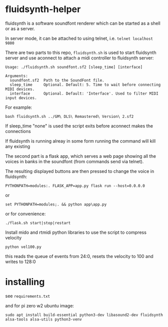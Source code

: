 # fluidsynth-helper

fluidsynth is a software soundfont renderer which can be started as a shell or as a server.

In server mode, it can be attached to using telnet, i.e. ```telnet localhost 9800```

There are two parts to this repo, ```fluidsynth.sh``` is used to start fluidsynth server and use aconnect to attach a midi controller to fluidsynth server:

```
Usage: ./fluidsynth.sh soundfont.sf2 [sleep_time] [interface]

Arguments:
  soundfont.sf2  Path to the SoundFont file.
  sleep_time     Optional. Default: 5. Time to wait before connecting MIDI devices.
  interface      Optional. Default: 'Interface'. Used to filter MIDI input devices.
```

For example:

```
bash fluidsynth.sh ../GM\ DLS\ Remastered\ Version\ 2.sf2
```

If sleep_time "none" is used the script exits before aconnect makes the connections

If fluidsynth is running alreay in some form running the command will kill any existing


The second part is a flask app, which serves a web page showing all the voices in banks in the soundfont (from commands send via telnet).

The resulting displayed buttons are then pressed to change the voice in fluidsynth:

```
PYTHONPATH=modules:. FLASK_APP=app.py flask run --host=0.0.0.0
```

or 

```
set PYTHONPATH=modules;. && python app\app.py
```

or for convenience:

```
./flask.sh start|stop|restart
```

Install mido and rtmidi python libraries to use the script to compress velocity

```
python vel100.py
```

this reads the queue of events from 24:0, resets the velocity to 100 and writes to 128:0


# installing 

see ```requirements.txt```

and for pi zero w2 ubuntu image:

```
sudo apt install build-essential python3-dev libasound2-dev fluidsynth alsa-tools alsa-utils python3-venv
```

